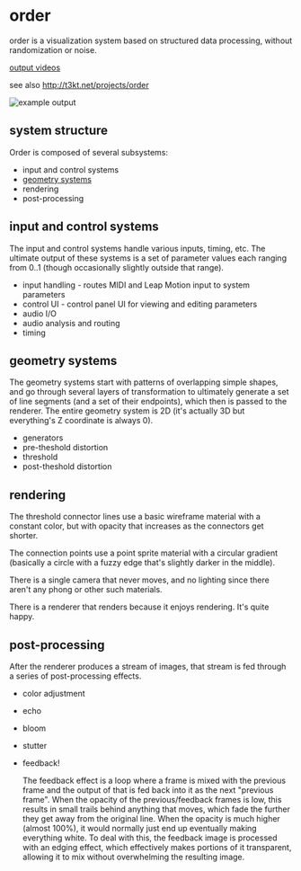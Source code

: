order
=====

order is a visualization system based on structured data processing, without randomization or noise.

[output videos](https://vimeo.com/album/2736128)

see also http://t3kt.net/projects/order

![example output](http://farm4.staticflickr.com/3787/13365828224_95d9d7f556_o.jpg "Example Output")

## system structure
Order is composed of several subsystems:
* input and control systems
* [geometry systems](#geometry-systems)
* rendering
* post-processing

## input and control systems
The input and control systems handle various inputs, timing, etc. The ultimate output of these systems is a set of parameter values each ranging from 0..1 (though occasionally slightly outside that range).

* input handling - routes MIDI and Leap Motion input to system parameters
* control UI - control panel UI for viewing and editing parameters
* audio I/O
* audio analysis and routing
* timing

## geometry systems
The geometry systems start with patterns of overlapping simple shapes, and go through several layers of transformation to ultimately generate a set of line segments (and a set of their endpoints), which then is passed to the renderer. The entire geometry system is 2D (it's actually 3D but everything's Z coordinate is always 0).
* generators
* pre-theshold distortion
* threshold
* post-theshold distortion

## rendering
The threshold connector lines use a basic wireframe material with a constant color, but with opacity that increases as the connectors get shorter.

The connection points use a point sprite material with a circular gradient (basically a circle with a fuzzy edge that's slightly darker in the middle).

There is a single camera that never moves, and no lighting since there aren't any phong or other such materials.

There is a renderer that renders because it enjoys rendering. It's quite happy.

## post-processing
After the renderer produces a stream of images, that stream is fed through a series of post-processing effects.
* color adjustment
* echo
* bloom
* stutter
* feedback!

   The feedback effect is a loop where a frame is mixed with the previous frame and the output of that is fed back into it as the next "previous frame". When the opacity of the previous/feedback frames is low, this results in small trails behind anything that moves, which fade the further they get away from the original line. When the opacity is much higher (almost 100%), it would normally just end up eventually making everything white. To deal with this, the feedback image is processed with an edging effect, which effectively makes portions of it transparent, allowing it to mix without overwhelming the resulting image.


